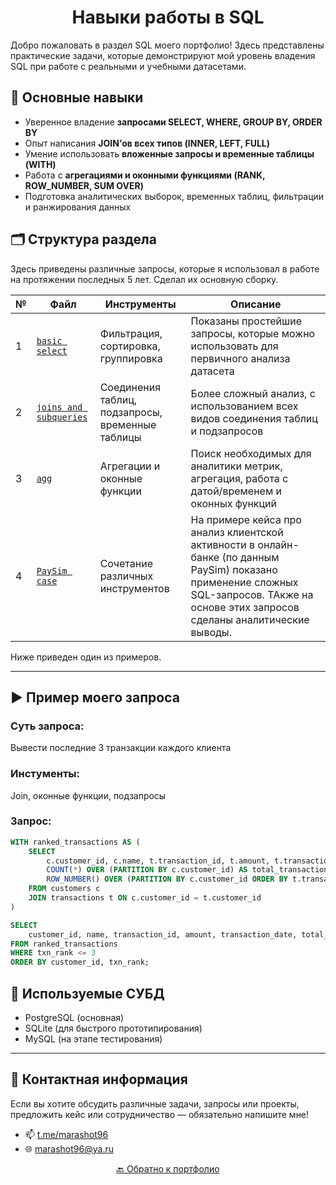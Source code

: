 # <div align='center'> Навыки работы в SQL </div>

Добро пожаловать в раздел SQL моего портфолио! Здесь представлены практические задачи, которые демонстрируют мой уровень владения SQL при работе с реальными и учебными датасетами.

## 📌 Основные навыки

- Уверенное владение **запросами SELECT, WHERE, GROUP BY, ORDER BY**
- Опыт написания **JOIN’ов всех типов (INNER, LEFT, FULL)**
- Умение использовать **вложенные запросы и временные таблицы (WITH)**
- Работа с **агрегациями и оконными функциями (RANK, ROW_NUMBER, SUM OVER)**
- Подготовка аналитических выборок, временных таблиц, фильтрации и ранжирования данных


## 🗂️ Структура раздела
Здесь приведены различные запросы, которые я использовал в работе на протяжении последных 5 лет. Сделал их основную сборку.

| № | Файл | Инструменты | Описание |
|---|------|------------|---------|
| 1 | [`basic select`](/SQL/basic-select.md) | Фильтрация, сортировка, группировка | Показаны простейшие запросы, которые можно использовать для первичного анализа датасета |
| 2 | [`joins and subqueries`](/SQL/join-subqueries.md) | Соединения таблиц, подзапросы, временные таблицы | Более сложный анализ, с использованием всех видов соединения таблиц и подзапросов |
| 3 | [`agg`](/SQL/agg.md) | Агрегации и оконные функции | Поиск необходимых для аналитики метрик, агрегация, работа с датой/временем и оконных функций |
| 4 | [`PaySim case`](/SQL/PaySim%20case.md) | Сочетание различных инструментов | На примере кейса про анализ клиентской активности в онлайн-банке (по данным PaySim) показано применение сложных SQL-запросов. ТАкже на основе этих запросов сделаны аналитические выводы. |

Ниже приведен один из примеров.

---

## ▶️ Пример моего запроса

### Суть запроса:
Вывести последние 3 транзакции каждого клиента

### Инстументы:
Join, оконные функции, подзапросы

### Запрос:
```sql
WITH ranked_transactions AS (
    SELECT
        c.customer_id, c.name, t.transaction_id, t.amount, t.transaction_date,
        COUNT(*) OVER (PARTITION BY c.customer_id) AS total_transactions,
        ROW_NUMBER() OVER (PARTITION BY c.customer_id ORDER BY t.transaction_date DESC) AS txn_rank
    FROM customers c
    JOIN transactions t ON c.customer_id = t.customer_id
)

SELECT
    customer_id, name, transaction_id, amount, transaction_date, total_transactions, txn_rank
FROM ranked_transactions
WHERE txn_rank <= 3
ORDER BY customer_id, txn_rank;
```

## 🧩 Используемые СУБД
- PostgreSQL (основная)
- SQLite (для быстрого прототипирования)
- MySQL (на этапе тестирования)

---

## 💼 Контактная информация
Если вы хотите обсудить различные задачи, запросы или проекты, предложить кейс или сотрудничество — обязательно напишите мне!

- 📫 [t.me/marashot96](https://t.me/marashot96)
- 🌐 [marashot96@ya.ru](mailto:marashot96@ya.ru)

<div align="center">  <a href="https://github.com/marashot96/portfolio/blob/main/README.md#-навыки">🔙 Обратно к портфолио </a> </div>
